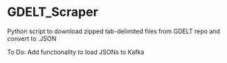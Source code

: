 # GDELT_Scraper
Python script to download zipped tab-delimited files from GDELT repo and convert to .JSON

To Do:
  Add functionality to load JSONs to Kafka
